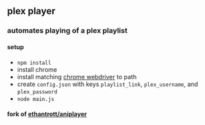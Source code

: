 ## plex player
### automates playing of a plex playlist

#### setup
* `npm install`
* install chrome
* install matching [chrome webdriver](http://chromedriver.storage.googleapis.com/index.html) to path
* create `config.json` with keys `playlist_link`, `plex_username`, and `plex_password`
* `node main.js`

#### fork of [ethantrott/aniplayer](https://github.com/ethantrott/aniplayer)